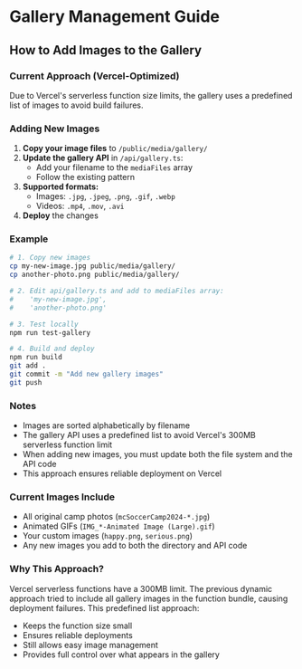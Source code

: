 # Gallery Management Guide

## How to Add Images to the Gallery

### Current Approach (Vercel-Optimized)

Due to Vercel's serverless function size limits, the gallery uses a predefined list of images to avoid build failures. 

### Adding New Images

1. **Copy your image files** to `/public/media/gallery/`
2. **Update the gallery API** in `/api/gallery.ts`:
   - Add your filename to the `mediaFiles` array
   - Follow the existing pattern
3. **Supported formats:**
   - Images: `.jpg`, `.jpeg`, `.png`, `.gif`, `.webp`
   - Videos: `.mp4`, `.mov`, `.avi`
4. **Deploy** the changes

### Example

```bash
# 1. Copy new images
cp my-new-image.jpg public/media/gallery/
cp another-photo.png public/media/gallery/

# 2. Edit api/gallery.ts and add to mediaFiles array:
#    'my-new-image.jpg',
#    'another-photo.png'

# 3. Test locally
npm run test-gallery

# 4. Build and deploy
npm run build
git add .
git commit -m "Add new gallery images"
git push
```

### Notes

- Images are sorted alphabetically by filename
- The gallery API uses a predefined list to avoid Vercel's 300MB serverless function limit
- When adding new images, you must update both the file system and the API code
- This approach ensures reliable deployment on Vercel

### Current Images Include

- All original camp photos (`mcSoccerCamp2024-*.jpg`)
- Animated GIFs (`IMG_*-Animated Image (Large).gif`)
- Your custom images (`happy.png`, `serious.png`)
- Any new images you add to both the directory and API code

### Why This Approach?

Vercel serverless functions have a 300MB limit. The previous dynamic approach tried to include all gallery images in the function bundle, causing deployment failures. This predefined list approach:

- Keeps the function size small
- Ensures reliable deployments
- Still allows easy image management
- Provides full control over what appears in the gallery
